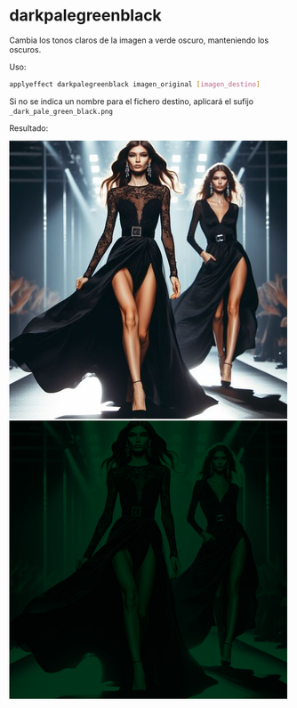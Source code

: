 # darkpalegreenblack

Cambia los tonos claros de la imagen a verde oscuro, manteniendo los oscuros.

Uso:

``` sh
applyeffect darkpalegreenblack imagen_original [imagen_destino]
```

Si no se indica un nombre para el fichero destino, aplicará el sufijo `_dark_pale_green_black.png`

Resultado:

![imagen original](../../images/image.jpg)
![darkpalegreenblack](../../images/image_dark_pale_green_black.png)
